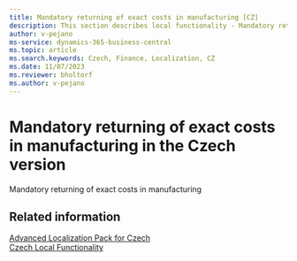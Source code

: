 ```yaml
---
title: Mandatory returning of exact costs in manufacturing [CZ]
description: This section describes local functionality - Mandatory returning of exact costs in Manufacturing in the Czech version of Business Central.
author: v-pejano
ms-service: dynamics-365-business-central
ms.topic: article
ms.search.keywords: Czech, Finance, Localization, CZ
ms.date: 11/07/2023
ms.reviewer: bholtorf
ms.author: v-pejano
---
```


# Mandatory returning of exact costs in manufacturing in the Czech version
Mandatory returning of exact costs in manufacturing

## Related information

[Advanced Localization Pack for Czech](ui-extensions-advanced-localization-pack-cz.md)  
[Czech Local Functionality](czech-local-functionality.md)  
